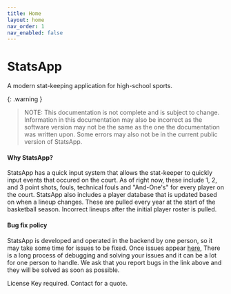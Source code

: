 ```yaml
---
title: Home
layout: home
nav_order: 1
nav_enabled: false
---
```


# StatsApp
A modern stat-keeping application for high-school sports. 


{: .warning }
> NOTE: This documentation is not complete and is subject to change. Information in this documentation may also be incorrect as the software version may not be the same as the one the documentation was written upon. Some errors may also not be in the current public version of StatsApp.


#### Why StatsApp?
StatsApp has a quick input system that allows the stat-keeper to quickly input events that occured on the court. As of right now, these include 1, 2, and 3 point shots, fouls, technical fouls and "And-One's" for every player on the court. 
StatsApp also includes a player database that is updated based on when a lineup changes. These are pulled every year at the start of the basketball season. Incorrect lineups after the initial player roster is pulled.

#### Bug fix policy
StatsApp is developed and operated in the backend by one person, so it may take some time for issues to be fixed. Once issues appear [here](https://github.com/DiamondPG/StatsApp/issues), There is a long process of debugging and solving your issues and it can be a lot for one person to handle. We ask that you report bugs in the link above and they will be solved as soon as possible.


License Key required. Contact for a quote.
